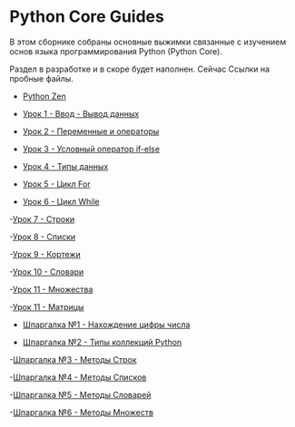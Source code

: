 # Python Core Guides

В этом сборнике собраны основные выжимки связанные с изучением основ языка программирования Python (Python Core).

Раздел в разработке и в скоре будет наполнен. Сейчас Ссылки на пробные файлы.

- [Python Zen](https://github.com/Skif3195/Python-Learning/blob/Guides/Python%20Core/Zen%20Python.md)

- [Урок 1 - Ввод - Вывод данных](https://github.com/Skif3195/Python-Learning/blob/Guides/Python%20Core/Урок%201%20-%20Ввод%20-%20Вывод%20данных.md)

- [Урок 2 - Переменные и операторы](https://github.com/Skif3195/Python-Learning/blob/Guides/Python%20Core/Урок%202%20-%20Переменные%20и%20операторы.md)

- [Урок 3 - Условный оператор if-else](https://github.com/Skif3195/Python-Learning/blob/Guides/Python%20Core/Урок%203%20-%20Условный%20оператор%20if-else.md)

- [Урок 4 - Типы данных](https://github.com/Skif3195/Python-Learning/blob/Guides/Python%20Core/Урок%204%20-%20Типы%20данных.md)

- [Урок 5 - Цикл For](https://github.com/Skif3195/Python-Learning/blob/Guides/Python%20Core/Урок%205%20-%20Цикл%20For.md)

- [Урок 6 - Цикл While](https://github.com/Skif3195/Python-Learning/blob/Guides/Python%20Core/Урок%206%20-%20Цикл%20While.md)

-[Урок 7 - Строки](https://github.com/Skif3195/Python-Learning/blob/Guides/Python%20Core/Урок%207%20-%20Строки.md)

-[Урок 8 - Списки](https://github.com/Skif3195/Python-Learning/blob/Guides/Python%20Core/Урок%208%20-%20Списки.md)

-[Урок 9 - Кортежи](https://github.com/Skif3195/Python-Learning/blob/Guides/Python%20Core/Урок%209%20-%20Кортежи.md)

-[Урок 10 - Словари](https://github.com/Skif3195/Python-Learning/blob/Guides/Python%20Core/Урок%2010%20-%20Словари.md)

-[Урок 11 - Множества](https://github.com/Skif3195/Python-Learning/blob/Guides/Python%20Core/Урок%2011%20-%20Множества.md)

-[Урок 11 - Матрицы](https://github.com/Skif3195/Python-Learning/blob/Guides/Python%20Core/Урок%2011%20-%20Матрицы.md)

- [Шпаргалка №1 - Нахождение цифры числа](https://github.com/Skif3195/Python-Learning/blob/Guides/Python%20Core/Шпаргалка%20№1%20-%20Нахождение%20цифры%20числа.md)

- [Шпаргалка №2 - Типы коллекций Python](https://github.com/Skif3195/Python-Learning/blob/Guides/Python%20Core/Шпаргалка%20№1%20-Типы%20коллекций%20Python.md)


-[Шпаргалка №3 - Методы Строк](https://github.com/Skif3195/Python-Learning/blob/Guides/Python%20Core/Шпаргалка%20№3%20-%20Методы%20Строк.md)

-[Шпаргалка №4 - Методы Списков](https://github.com/Skif3195/Python-Learning/blob/Guides/Python%20Core/Шпаргалка%20№4%20-%20Методы%20Списков.md)

-[Шпаргалка №5 - Методы Словарей](https://github.com/Skif3195/Python-Learning/blob/Guides/Python%20Core/Шпаргалка%20№5%20-%20Методы%20Словарей.md)

-[Шпаргалка №6 - Методы Множеств](https://github.com/Skif3195/Python-Learning/blob/Guides/Python%20Core/Шпаргалка%20№6%20-%20Методы%20Множеств.md)
